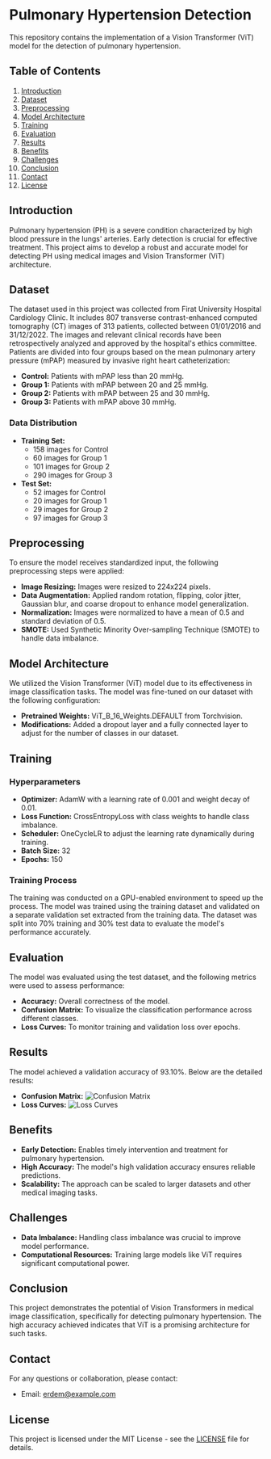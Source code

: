 # Pulmonary Hypertension Detection

This repository contains the implementation of a Vision Transformer (ViT) model for the detection of pulmonary hypertension.

## Table of Contents

1. [Introduction](#introduction)
2. [Dataset](#dataset)
3. [Preprocessing](#preprocessing)
4. [Model Architecture](#model-architecture)
5. [Training](#training)
6. [Evaluation](#evaluation)
7. [Results](#results)
8. [Benefits](#benefits)
9. [Challenges](#challenges)
10. [Conclusion](#conclusion)
11. [Contact](#contact)
12. [License](#license)

## Introduction

Pulmonary hypertension (PH) is a severe condition characterized by high blood pressure in the lungs' arteries. Early detection is crucial for effective treatment. This project aims to develop a robust and accurate model for detecting PH using medical images and Vision Transformer (ViT) architecture.

## Dataset

The dataset used in this project was collected from Firat University Hospital Cardiology Clinic. It includes 807 transverse contrast-enhanced computed tomography (CT) images of 313 patients, collected between 01/01/2016 and 31/12/2022. The images and relevant clinical records have been retrospectively analyzed and approved by the hospital's ethics committee. Patients are divided into four groups based on the mean pulmonary artery pressure (mPAP) measured by invasive right heart catheterization:

- **Control:** Patients with mPAP less than 20 mmHg.
- **Group 1:** Patients with mPAP between 20 and 25 mmHg.
- **Group 2:** Patients with mPAP between 25 and 30 mmHg.
- **Group 3:** Patients with mPAP above 30 mmHg.

### Data Distribution

- **Training Set:**
  - 158 images for Control
  - 60 images for Group 1
  - 101 images for Group 2
  - 290 images for Group 3
- **Test Set:**
  - 52 images for Control
  - 20 images for Group 1
  - 29 images for Group 2
  - 97 images for Group 3

## Preprocessing

To ensure the model receives standardized input, the following preprocessing steps were applied:

- **Image Resizing:** Images were resized to 224x224 pixels.
- **Data Augmentation:** Applied random rotation, flipping, color jitter, Gaussian blur, and coarse dropout to enhance model generalization.
- **Normalization:** Images were normalized to have a mean of 0.5 and standard deviation of 0.5.
- **SMOTE:** Used Synthetic Minority Over-sampling Technique (SMOTE) to handle data imbalance.

## Model Architecture

We utilized the Vision Transformer (ViT) model due to its effectiveness in image classification tasks. The model was fine-tuned on our dataset with the following configuration:

- **Pretrained Weights:** ViT_B_16_Weights.DEFAULT from Torchvision.
- **Modifications:** Added a dropout layer and a fully connected layer to adjust for the number of classes in our dataset.

## Training

### Hyperparameters

- **Optimizer:** AdamW with a learning rate of 0.001 and weight decay of 0.01.
- **Loss Function:** CrossEntropyLoss with class weights to handle class imbalance.
- **Scheduler:** OneCycleLR to adjust the learning rate dynamically during training.
- **Batch Size:** 32
- **Epochs:** 150

### Training Process

The training was conducted on a GPU-enabled environment to speed up the process. The model was trained using the training dataset and validated on a separate validation set extracted from the training data. The dataset was split into 70% training and 30% test data to evaluate the model's performance accurately.

## Evaluation

The model was evaluated using the test dataset, and the following metrics were used to assess performance:

- **Accuracy:** Overall correctness of the model.
- **Confusion Matrix:** To visualize the classification performance across different classes.
- **Loss Curves:** To monitor training and validation loss over epochs.

## Results

The model achieved a validation accuracy of 93.10%. Below are the detailed results:

- **Confusion Matrix:**
  ![Confusion Matrix](Heatmaps/confusion_matrix.png)
- **Loss Curves:**
  ![Loss Curves](Heatmaps/loss_curves.png)

## Benefits

- **Early Detection:** Enables timely intervention and treatment for pulmonary hypertension.
- **High Accuracy:** The model's high validation accuracy ensures reliable predictions.
- **Scalability:** The approach can be scaled to larger datasets and other medical imaging tasks.

## Challenges

- **Data Imbalance:** Handling class imbalance was crucial to improve model performance.
- **Computational Resources:** Training large models like ViT requires significant computational power.

## Conclusion

This project demonstrates the potential of Vision Transformers in medical image classification, specifically for detecting pulmonary hypertension. The high accuracy achieved indicates that ViT is a promising architecture for such tasks.

## Contact

For any questions or collaboration, please contact:

- Email: erdem@example.com

## License

This project is licensed under the MIT License - see the [LICENSE](LICENSE) file for details.
